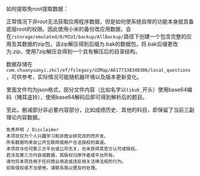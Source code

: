 如何提取免root提取数据：

正常情况下非root无法获取应用程序数据，但是如何使系统自带的功能本身就具备底层root的权限。因此使用小米的备份改应用数据，会在`/storage/emulated/0/MIUI/backup/AllBackup/`路径下创建一个包含完整的应用及其数据的zip包，该zip解压得到后缀为.bak的数据包，将.bak后缀更改为.zip，使用7zip解压会得到一个具有解压后的目录结构。

数据存储在`com.chuanyuanyi.zkcl/ef/fslegacy/UZMap/A6177338340306/local_questions`，可供参考，实际情况可能随机器环境以及版本更新变化。

里面文件均为json格式，部分文件内容（比如名字以`tikub_`开头）使用base64编码（掩耳盗铃），使用base64解码后即可得到解析后的题目。

至此，删减部分非必要内容部分，比如成绩历史、其他的科目，即保留了当前三副理论内容数据。

```
免责声明 / Disclaimer
本项目仅为个人兴趣学习和非商业研究目的而开发。
所有数据均来自公开互联网或用户合法授权的渠道。
本项目与任何第三方平台或公司无关，也未获得其官方认可或授权。
若涉及第三方内容或数据，其版权归原作者或平台所有。
请勿将本项目用于任何商业用途或违反相关法律法规的行为。
如有侵权或不当使用，请联系我以便及时处理。
```

